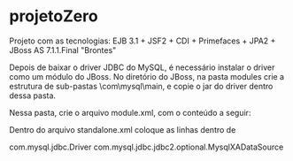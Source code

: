 # projetoZero
Projeto com as tecnologias: EJB 3.1 + JSF2 + CDI + Primefaces + JPA2 + JBoss AS 7.1.1.Final "Brontes"


Depois de baixar o driver JDBC do MySQL, é necessário instalar o driver como um módulo do JBoss. No diretório do JBoss, na pasta modules crie a estrutura de sub-pastas  \com\mysql\main, e copie o jar do driver dentro dessa pasta.

Nessa pasta, crie o arquivo module.xml, com o conteúdo a seguir:

<?xml version="1.0" encoding="UTF-8"?>
<module xmlns="urn:jboss:module:1.1" name="com.mysql">
  <resources>
    <resource-root path="mysql-connector-java-5.1.17-bin.jar"/>
  </resources>
  <dependencies>
    <module name="javax.api"/>
    <module name="javax.transaction.api"/>
  </dependencies>
</module>

Dentro do arquivo standalone.xml coloque as linhas dentro de <drivers>

<driver name="mysql" module="com.mysql">
  <driver-class>com.mysql.jdbc.Driver</driver-class>
  <xa-datasource-class>com.mysql.jdbc.jdbc2.optional.MysqlXADataSource</xa-datasource-class>
</driver>


